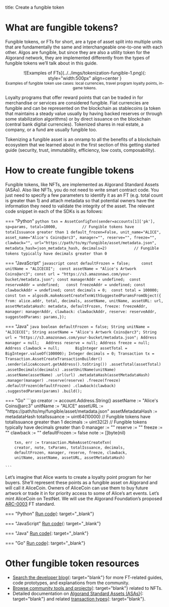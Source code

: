 title: Create a fungible token

# What are fungible tokens?
Fungible tokens, or FTs for short, are a type of asset split into multiple units that are fundamentally the same and interchangeable one-to-one with each other. Algos are fungible, but since they are also a utility token for the Algorand network, they are implemented differently from the types of fungible tokens we’ll talk about in this guide.

<center>
![Examples of FTs](../../imgs/tokenization-fungible-1.png){: style="width:500px" align=center }
<figcaption style="font-size:12px">Examples of fungible token use cases: local currencies, travel program loyalty points, in-game tokens.</figcaption>
</center>

Loyalty programs that offer reward points that can be traded in for merchandise or services are considered fungible. Fiat currencies are fungible and can be represented on the blockchain as stablecoins (a token that maintains a steady value usually by having backed reserves or through some stabilization algorithms) or by direct issuance on the blockchain (central bank digital currencies). Tokenized shares in real estate, a company, or a fund are usually fungible too.

Tokenizing a fungible asset is an onramp to all the benefits of a blockchain ecosystem that we learned about in the first section of this getting started guide (security, trust, immutability, efficiency, low costs, composability).

# How to create fungible tokens
Fungible tokens, like NFTs, are implemented as Algorand Standard Assets (ASAs). Also like NFTs, you do not need to write smart contract code. You just need to specify a few parameters to identify it as an FT (e.g. total count is greater than 1) and attach metadata so that potential owners have the information they need to validate the integrity of the asset. The relevant code snippet in each of the SDKs is as follows:

=== "Python"
    ```python
    txn = AssetConfigTxn(sender=accounts[1]['pk'],
                         sp=params,
                         total=10000,			// Fungible tokens have totalIssuance greater than 1
                         default_frozen=False,
                         unit_name="ALICE",
                         asset_name="Alice's Coins@arc3",
                         manager="",
                         reserve="",
                         freeze="",
                         clawback="",
                         url="https://path/to/my/fungible/asset/metadata.json",
                         metadata_hash=json_metadata_hash,
                         decimals=2)			// Fungible tokens typically have decimals greater than 0
    ```

=== "JavaScript"
    ```javascript
    const defaultFrozen = false;    
    const unitName = "ALICECOI"; 
    const assetName = "Alice's Artwork Coins@arc3";
    const url = "https://s3.amazonaws.com/your-bucket/metadata.json";
    const managerAddr = undefined; 
    const reserveAddr = undefined;  
    const freezeAddr = undefined;
    const clawbackAddr = undefined;
    const decimals = 0; 
    const total = 100000; 
    const txn = algosdk.makeAssetCreateTxnWithSuggestedParamsFromObject({
        from: alice.addr,
        total,
        decimals,
        assetName,
        unitName,
        assetURL: url,
        assetMetadataHash: metadata,
        defaultFrozen,
        freeze: freezeAddr,
        manager: managerAddr,
        clawback: clawbackAddr,
        reserve: reserveAddr,
        suggestedParams: params,});	
    ```

=== "Java"
    ```java
        boolean defaultFrozen = false;
        String unitName = "ALICECOI";
        String assetName = "Alice's Artwork Coins@arc3";
        String url = "https://s3.amazonaws.com/your-bucket/metadata.json";
        Address manager = null;  
        Address reserve = null;
        Address freeze = null;
        Address clawback = null;      
        BigInteger assetTotal = BigInteger.valueOf(100000);
        Integer decimals = 0;
        Transaction tx = Transaction.AssetCreateTransactionBuilder()
                .sender(aliceAccount.getAddress().toString())
                .assetTotal(assetTotal)
                .assetDecimals(decimals)
                .assetUnitName(unitName)
                .assetName(assetName)
                .url(url)
                .metadataHash(assetMetadataHash)
                .manager(manager)
                .reserve(reserve)
                .freeze(freeze)
                .defaultFrozen(defaultFrozen)
                .clawback(clawback)
                .suggestedParams(params)
                .build();		
    ```

=== "Go"
    ```go
    creator := account.Address.String()
	assetName := "Alice's Coins@arc3"
	unitName := "ALICE"
	assetURL := "https://path/to/my/fungible/asset/metadata.json"
	assetMetadataHash := metadataHash
	totalIssuance := uint64(10000)  // Fungible tokens have totalIssuance greater than 1
	decimals := uint32(2)           // Fungible tokens typically have decimals greater than 0
	manager := ""
	reserve := ""
	freeze := ""
	clawback := ""
	defaultFrozen := false
	note := []byte(nil)

    	txn, err := transaction.MakeAssetCreateTxn(
		creator, note, txParams, totalIssuance, decimals,
		defaultFrozen, manager, reserve, freeze, clawback,
		unitName, assetName, assetURL, assetMetadataHash)

    ```

Let’s imagine that Alice wants to create a loyalty point program for her buyers. She’ll represent these points as a fungible asset on Algorand and will call it AliceCoin. Owners of AliceCoin can use them to buy future artwork or trade it in for priority access to some of Alice’s art events. Let’s mint AliceCoin on TestNet. We will use the Algorand Foundation’s proposed [ARC-0003](https://github.com/algorandfoundation/ARCs/blob/main/ARCs/arc-0003.md) FT standard. 

=== "Python"
    [Run code](https://replit.com/@Algorand/CreateFTPython/){: target="_blank"}

=== "JavaScript"
    [Run code](https://replit.com/@Algorand/CreateFTJavaScript/){: target="_blank"}

=== "Java"
    [Run code](https://replit.com/@Algorand/CreateFTJava/){: target="_blank"}

=== "Go"
    [Run code](https://replit.com/@Algorand/CreateFTGo/){: target="_blank"}

# Other fungible token resources 
- [Search the developer blog](../../../../blog/?query=fts){: target="blank"} for more FT-related guides, code prototypes, and explanations from the community.
- [Browse community tools and projects](../../../../ecosystem-projects/?tags=fts){: target="blank"} related to NFTs.
- Detailed documentation on [Algorand Standard Assets (ASAs)](../../../get-details/asa/){: target="blank"} and related [transaction types](../../../get-details/transactions/#asset-configuration-transaction){: target="blank"}.

